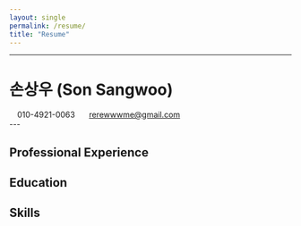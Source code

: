 ```yaml
---
layout: single
permalink: /resume/
title: "Resume"
---
```

---
# 손상우 (Son Sangwoo)
<div id="webaddress">
<i class="fi-telephone" style="margin-left:1em"></i>
010-4921-0063
<i class="fi-mail" style="margin-left:1em"></i>
<a href="rerewwwme@gmail.com" style="margin-left:0.5em">rerewwwme@gmail.com</a>
</div>
---

## Professional Experience
## Education
## Skills